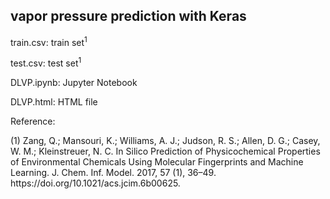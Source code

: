 <h2>vapor pressure prediction with Keras</h2>

<p>train.csv: train set<sup>1</sup></p>
<p>test.csv: test set<sup>1</sup></p>
<p>DLVP.ipynb: Jupyter Notebook</p>
<p>DLVP.html: HTML file</p>

<p>Reference:</p>
<p>(1) Zang, Q.; Mansouri, K.; Williams, A. J.; Judson, R. S.; Allen, D. G.; Casey, W. M.; Kleinstreuer, N. C. In Silico Prediction of Physicochemical Properties of Environmental Chemicals Using Molecular Fingerprints and Machine Learning. J. Chem. Inf. Model. 2017, 57 (1), 36–49. https://doi.org/10.1021/acs.jcim.6b00625.</p>
